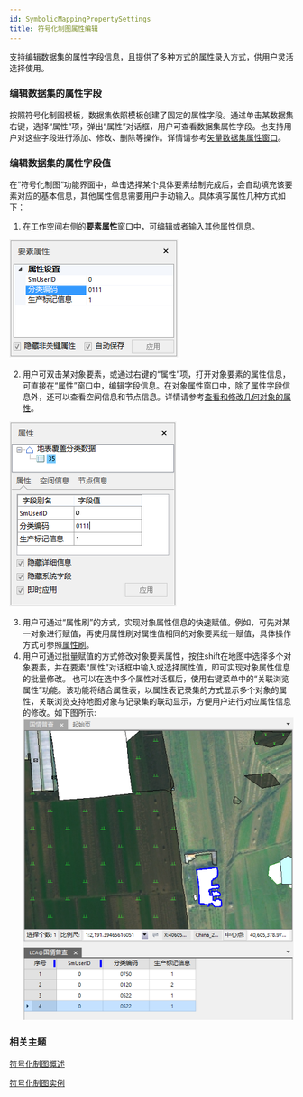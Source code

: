 ```yaml
---
id: SymbolicMappingPropertySettings
title: 符号化制图属性编辑  
---  
```

 支持编辑数据集的属性字段信息，且提供了多种方式的属性录入方式，供用户灵活选择使用。
 ### 编辑数据集的属性字段

按照符号化制图模板，数据集依照模板创建了固定的属性字段。通过单击某数据集右键，选择“属性”项，弹出“属性”对话框，用户可查看数据集属性字段。也支持用户对这些字段进行添加、修改、删除等操作。详情请参考[矢量数据集属性窗口](../../DataManagement/DTgroupDiaVector#222)。

 ### 编辑数据集的属性字段值

 在“符号化制图“功能界面中，单击选择某个具体要素绘制完成后，会自动填充该要素对应的基本信息，其他属性信息需要用户手动输入。具体填写属性几种方式如下：

1. 在工作空间右侧的**要素属性**窗口中，可编辑或者输入其他属性信息。

 ![](img/FeatureAttribute.png)  

2. 用户可双击某对象要素，或通过右键的“属性”项，打开对象要素的属性信息，可直接在“属性”窗口中，编辑字段信息。在对象属性窗口中，除了属性字段信息外，还可以查看空间信息和节点信息。详情请参考[查看和修改几何对象的属性](../../../Visualization/Interaction/Geometry_Property)。

 ![](img/FeatureAttribute2.png)  
 
3. 用户可通过“属性刷”的方式，实现对象属性信息的快速赋值。例如，可先对某一对象进行赋值，再使用属性刷对属性值相同的对象要素统一赋值，具体操作方式可参照[属性刷](../../Objects/EditObjects/PropertyBrush)。
4. 用户可通过批量赋值的方式修改对象要素属性，按住shift在地图中选择多个对象要素，并在要素“属性”对话框中输入或选择属性值，即可实现对象属性信息的批量修改。
也可以在选中多个属性对话框后，使用右键菜单中的“关联浏览属性”功能。该功能将结合属性表，以属性表记录集的方式显示多个对象的属性，关联浏览支持地图对象与记录集的联动显示，方便用户进行对应属性信息的修改。如下图所示:
 ![](img/FeatureAttribute3.png)  

  
 ###  相关主题  

  [符号化制图概述](SymbolicDrawing)  
  
  [符号化制图实例](SymbolicMappingExample)

